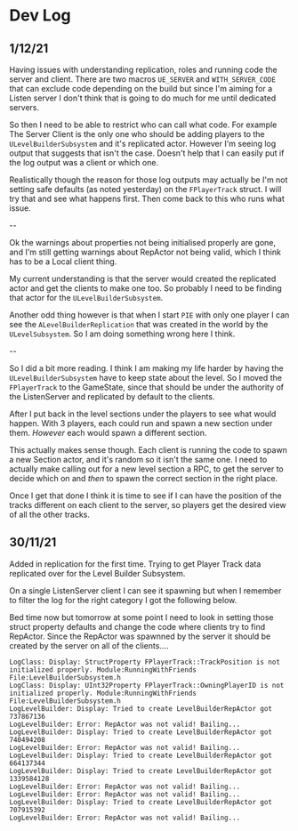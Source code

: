 ﻿# Dev Log

## 1/12/21
Having issues with understanding replication, roles and running code the server and client.
There are two macros `UE_SERVER` and `WITH_SERVER_CODE` that can exclude code depending on the build but since I'm aiming
for a Listen server I don't think that is going to do much for me until dedicated servers.

So then I need to be able to restrict who can call what code. For example The Server Client is the only one who should be adding players to the `ULevelBuilderSubsystem` and it's replicated actor. However I'm seeing log output that suggests that isn't the case. Doesn't help that I can easily put if the log output was a client or which one.

Realistically though the reason for those log outputs may actually be I'm not setting safe defaults (as noted yesterday) on the `FPlayerTrack` struct. I will try that and see what happens first. Then come back to this who runs what issue.

-- 

Ok the warnings about properties not being initialised properly are gone, and I'm still getting warnings about RepActor not being valid, which I think has to be a Local client thing.

My current understanding is that the server would created the replicated actor and get the clients to make one too. So probably I need to be finding that actor for the `ULevelBuilderSubsystem`. 

Another odd thing however is that when I start `PIE` with only one player I can see the `ALevelBuilderReplication` that was created in the world by the `ULevelSubsystem`. So I am doing something wrong here I think.

--

So I did a bit more reading. I think I am making my life harder by having the `ULevelBuilderSubsystem` have to keep state about the level. So I moved the `FPlayerTrack` to the GameState, since that should be under the authority of the ListenServer and replicated by default to the clients. 

After I put back in the level sections under the players to see what would happen.
With 3 players, each could run and spawn a new section under them. _However_ each would spawn a different section.

This actually makes sense though. Each client is running the code to spawn a new Section actor, and it's random so it isn't the same one. I need to actually make calling out for a new level section a RPC, to get the server to decide which on and _then_ to spawn the correct section in the right place.

Once I get that done I think it is time to see if I can have the position of the tracks different on each client to the server, so players get the desired view of all the other tracks. 

## 30/11/21

Added in replication for the first time. Trying to get Player Track data replicated over for the Level Builder
Subsystem. 

On a single ListenServer client I can see it spawning but when I remember to filter the log for the right category
I got the following below. 

Bed time now but tomorrow at some point I need to look in setting those struct property defaults and change the code
where clients try to find RepActor. Since the RepActor was spawnned by the server it should be created by the server on
all of the clients....


```
LogClass: Display: StructProperty FPlayerTrack::TrackPosition is not initialized properly. Module:RunningWithFriends File:LevelBuilderSubsystem.h
LogClass: Display: UInt32Property FPlayerTrack::OwningPlayerID is not initialized properly. Module:RunningWithFriends File:LevelBuilderSubsystem.h
LogLevelBuilder: Display: Tried to create LevelBuilderRepActor got 737867136
LogLevelBuilder: Error: RepActor was not valid! Bailing...
LogLevelBuilder: Display: Tried to create LevelBuilderRepActor got 740494208
LogLevelBuilder: Error: RepActor was not valid! Bailing...
LogLevelBuilder: Display: Tried to create LevelBuilderRepActor got 664137344
LogLevelBuilder: Display: Tried to create LevelBuilderRepActor got 1339584128
LogLevelBuilder: Error: RepActor was not valid! Bailing...
LogLevelBuilder: Error: RepActor was not valid! Bailing...
LogLevelBuilder: Display: Tried to create LevelBuilderRepActor got 707915392
LogLevelBuilder: Error: RepActor was not valid! Bailing...
````